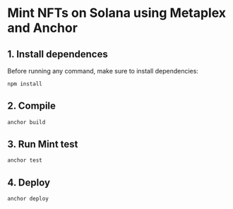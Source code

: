 # Mint NFTs on Solana using Metaplex and Anchor 

## 1. Install dependences

Before running any command, make sure to install dependencies:

```sh
npm install
```

## 2. Compile

```sh
anchor build
```

## 3. Run Mint test

```sh
anchor test
```

## 4. Deploy

```sh
anchor deploy
```
